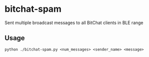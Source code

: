 # bitchat-spam

Sent multiple broadcast messages to all BitChat clients in BLE range

## Usage

```
python ./bitchat-spam.py <num_messages> <sender_name> <message>
```
